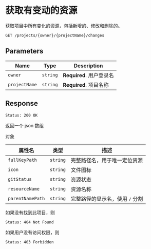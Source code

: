 # 获取有变动的资源

获取项目中所有变化的资源，包括新增的、修改和删除的。

```text
GET /projects/{owner}/{projectName}/changes
```

## Parameters

| Name          | Type     | Description              |
| ------------- | -------- | ------------------------ |
| `owner`       | `string` | **Required**. 用户登录名 |
| `projectName` | `string` | **Required**. 项目名称   |

## Response

```text
Status: 200 OK
```

返回一个 json 数组

对象

| 属性名           | 类型     | 描述                            |
| ---------------- | -------- | ------------------------------- |
| `fullKeyPath`    | `string` | 完整路径名，用于唯一定位资源    |
| `icon`           | `string` | 文件图标                        |
| `gitStatus`      | `string` | 资源状态                        |
| `resourceName`   | `string` | 资源名称                        |
| `parentNamePath` | `string` | 完整路径的显示名，使用 `/` 分割 |

如果没有找到此项目，则

```text
Status: 404 Not Found
```

如果用户没有访问权限，则

```text
Status: 403 Forbidden
```